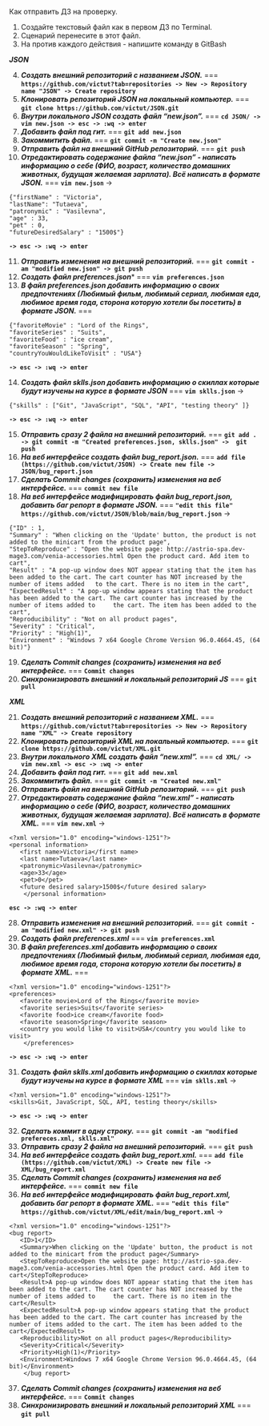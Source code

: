  Как отправить ДЗ на проверку.
 1. Создайте текстовый файл как в первом ДЗ по Terminal.
 2. Сценарий перенесите в этот файл.
 3. На против каждого действия - напишите команду в GitBash

***JSON***

 4. ***Создать внешний репозиторий c названием JSON.*** === **``https://github.com/victut?tab=repositories -> New -> Repository name "JSON" -> Create repository``**
 5. ***Клонировать репозиторий JSON на локальный компьютер.*** === **``git clone https://github.com/victut/JSON.git``**
 6. ***Внутри локального JSON создать файл “new.json”.*** === **``cd JSON/ -> vim new.json -> esc -> :wq -> enter``**  
 7. ***Добавить файл под гит.*** === **``git add new.json``**
 8. ***Закоммитить файл.*** === **``git commit -m "Create new.json"``**
 9. ***Отправить файл на внешний GitHub репозиторий.*** === **``git push``**
 10. ***Отредактировать содержание файла “new.json” - написать информацию о себе (ФИО, возраст, количество домашних животных, будущая желаемая зарплата). Всё написать в формате JSON.*** === **``vim new.json``** ->  
	
	{"firstName" : "Victoria",
	"lastName": "Tutaeva",
	"patronymic" : "Vasilevna",
	"age" : 33,
	"pet" : 0,
	"futureDesiredSalary" : "1500$"}
 
 **``-> esc -> :wq -> enter``**
 
 11. ***Отправить изменения на внешний репозиторий.*** === **``git commit -am "modified new.json" -> git push``**
 12. ***Создать файл preferences.json**** === **``vim preferences.json``** 
 13. ***В файл preferences.json добавить информацию о своих предпочтениях (Любимый фильм, любимый сериал, любимая еда, любимое время года, сторона которую хотели бы посетить) в формате JSON.*** ===

	{"favoriteMovie" : "Lord of the Rings",
	"favoriteSeries" : "Suits",
	"favoriteFood" : "ice cream",
	"favoriteSeason" : "Spring",
	"countryYouWouldLikeToVisit" : "USA"}

 **``-> esc -> :wq -> enter``**
 
 14. ***Создать файл sklls.json добавить информацию о скиллах которые будут изучены на курсе в формате JSON*** === **``vim sklls.json``** ->

	{"skills" : ["Git", "JavaScript", "SQL", "API", "testing theory" ]}

**``-> esc -> :wq -> enter``**

 15. ***Отправить сразу 2 файла на внешний репозиторий.*** === **``git add . -> git commit -m "Created preferences.json, sklls.json" ->  git push``**
 16. ***На веб интерфейсе создать файл bug_report.json.*** === **``add file (https://github.com/victut/JSON) -> Create new file -> JSON/bug_report.json``**
 17. ***Сделать Commit changes (сохранить) изменения на веб интерфейсе.*** === **``commit new file``**
 18. ***На веб интерфейсе модифицировать файл bug_report.json, добавить баг репорт в формате JSON.*** === **``"edit this file" https://github.com/victut/JSON/blob/main/bug_report.json``** -> 

	{"ID" : 1,
	"Summary" : "When clicking on the 'Update' button, the product is not added to the minicart from the product page", 
	"StepToReproduce" : "Open the website page: http://astrio-spa.dev-mage3.com/venia-accessories.html Open the product card. Add item to cart",
	"Result" : "A pop-up window does NOT appear stating that the item has been added to the cart. The cart counter has NOT increased by the number of items added 	to the cart. There is no item in the cart",
	"ExpectedResult" : "A pop-up window appears stating that the product has been added to the cart. The cart counter has increased by the number of items added to 	the cart. The item has been added to the cart",
	"Reproducibility" : "Not on all product pages",
	"Severity" : "Critical",
	"Priority" : "High(1)",
	"Environment" : "Windows 7 x64 Google Chrome Version 96.0.4664.45, (64 bit)"}

 19. ***Сделать Commit changes (сохранить) изменения на веб интерфейсе.*** === **``Commit changes``**
 20. ***Синхронизировать внешний и локальный репозиторий JS*** === **``git pull``**

***XML***

 21. ***Создать внешний репозиторий c названием XML.*** === **``https://github.com/victut?tab=repositories -> New -> Repository name "XML" -> Create repository``**
 22. ***Клонировать репозиторий XML на локальный компьютер.*** === **``git clone https://github.com/victut/XML.git``**
 23. ***Внутри локального XML создать файл “new.xml”.*** === **``cd XML/ ->  vim new.xml -> esc -> :wq -> enter``**
 24. ***Добавить файл под гит.*** === **``git add new.xml``**
 25. ***Закоммитить файл.*** ===  **``git commit -m "Created new.xml"``**
 26. ***Отправить файл на внешний GitHub репозиторий.*** === **``git push``**
 27. ***Отредактировать содержание файла “new.xml” - написать информацию о себе (ФИО, возраст, количество домашних животных, будущая желаемая зарплата). Всё написать в формате XML.*** === **``vim new.xml``** ->

	<?xml version="1.0" encoding="windows-1251"?>
	<personal information>
	   <first name>Victoria</first name>
	   <last name>Tutaeva</last name>
	   <patronymic>Vasilevna</patronymic>
	   <age>33</age>
	   <pet>0</pet>
	   <future desired salary>1500$</future desired salary>
        </personal information>

**``esc -> :wq -> enter``**

 28. ***Отправить изменения на внешний репозиторий.*** === **``git commit -am "modified new.xml" -> git push``**
 29. ***Создать файл preferences.xml*** === **``vim preferences.xml``**
 30. ***В файл preferences.xml добавить информацию о своих предпочтениях (Любимый фильм, любимый сериал, любимая еда, любимое время года, сторона которую хотели бы посетить) в формате XML.*** ===

	<?xml version="1.0" encoding="windows-1251"?>
	<preferences>
	   <favorite movie>Lord of the Rings</favorite movie>
	   <favorite series>Suits</favorite series>
	   <favorite food>ice cream</favorite food>
	   <favorite season>Spring</favorite season>
	   <country you would like to visit>USA</country you would like to visit>
        </preferences>

**``-> esc -> :wq -> enter``**

 31. ***Создать файл sklls.xml добавить информацию о скиллах которые будут изучены на курсе в формате XML*** === **``vim sklls.xml``** -> 

	<?xml version="1.0" encoding="windows-1251"?>
	<skills>Git, JavaScript, SQL, API, testing theory</skills>
	
**``-> esc -> :wq -> enter``**	

 32. ***Сделать коммит в одну строку.*** === **``git commit -am "modified prefereces.xml, sklls.xml"``**
 33. ***Отправить сразу 2 файла на внешний репозиторий.*** === **``git push``**
 34. ***На веб интерфейсе создать файл bug_report.xml.*** === **``add file (https://github.com/victut/XML) -> Create new file -> XML/bug_report.xml``**
 35. ***Сделать Commit changes (сохранить) изменения на веб интерфейсе.*** === **``commit new file``**
 36. ***На веб интерфейсе модифицировать файл bug_report.xml, добавить баг репорт в формате XML.*** === **``"edit this file" https://github.com/victut/XML/edit/main/bug_report.xml``** ->

	<?xml version="1.0" encoding="windows-1251"?>
	<bug report>
	   <ID>1</ID>
	   <Summary>When clicking on the 'Update' button, the product is not added to the minicart from the product page</Summary>
	   <StepToReproduce>Open the website page: http://astrio-spa.dev-mage3.com/venia-accessories.html Open the product card. Add item to cart</StepToReproduce>
	   <Result>A pop-up window does NOT appear stating that the item has been added to the cart. The cart counter has NOT increased by the number of items added to 	the cart. There is no item in the cart</Result>
	   <ExpectedResult>A pop-up window appears stating that the product has been added to the cart. The cart counter has increased by the number of items added to the cart. The item has been added to the cart</ExpectedResult>
	   <Reproducibility>Not on all product pages</Reproducibility>
	   <Severity>Critical</Severity>
	   <Priority>High(1)</Priority>
	   <Environment>Windows 7 x64 Google Chrome Version 96.0.4664.45, (64 bit)</Environment>
        </bug report>	   

 37. ***Сделать Commit changes (сохранить) изменения на веб интерфейсе.*** === **``Commit changes``**
 38. ***Синхронизировать внешний и локальный репозиторий XML*** === **``git pull``**






